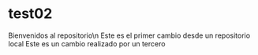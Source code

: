 # test02
Bienvenidos al repositorio\n
Este es el primer cambio desde un repositorio local
Este es un cambio realizado por un tercero
